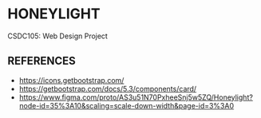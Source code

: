 # HONEYLIGHT

CSDC105: Web Design Project

## REFERENCES

-   https://icons.getbootstrap.com/
-   https://getbootstrap.com/docs/5.3/components/card/
-   https://www.figma.com/proto/AS3u51N70PxheeSnj5w5ZQ/Honeylight?node-id=35%3A10&scaling=scale-down-width&page-id=3%3A0
